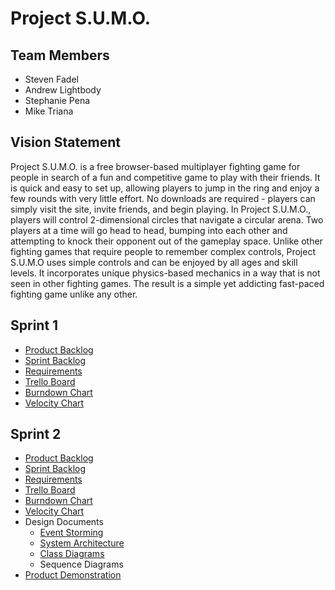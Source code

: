 # Project S.U.M.O.

## Team Members 

- Steven Fadel 
- Andrew Lightbody
- Stephanie Pena
- Mike Triana 

## Vision Statement 

Project S.U.M.O. is a free browser-based multiplayer fighting game for people in search of a fun and competitive game to play with their friends. It is quick and easy to set up, allowing players to jump in the ring and enjoy a few rounds with very little effort. No downloads are required - players can simply visit the site, invite friends, and begin playing. In Project S.U.M.O., players will control 2-dimensional circles that navigate a circular arena. Two players at a time will go head to head, bumping into each other and attempting to knock their opponent out of the gameplay space. Unlike other fighting games that require people to remember complex controls, Project S.U.M.O uses simple controls and can be enjoyed by all ages and skill levels. It incorporates unique physics-based mechanics in a way that is not seen in other fighting games. The result is a simple yet addicting fast-paced fighting game unlike any other.

## Sprint 1 

- [Product Backlog](https://docs.google.com/spreadsheets/d/1go4YuBvXYnaxIQhTIqfnzwtipRL7TgXbCzjj1Ci2vPs/edit#gid=0)
- [Sprint Backlog](https://docs.google.com/spreadsheets/d/1go4YuBvXYnaxIQhTIqfnzwtipRL7TgXbCzjj1Ci2vPs/edit#gid=2086180378)
- [Requirements](https://github.com/spena64/Project-S.U.M.O/blob/master/artifacts/requirements.md)
- [Trello Board](https://trello.com/b/imslrVps/project-sumo)
- [Burndown Chart](https://docs.google.com/spreadsheets/d/1cNI8jGBtCwpaofE31zb6-Dixqli5mqBZkOkvYUJKvKw/edit?usp=sharing)
- [Velocity Chart](https://docs.google.com/spreadsheets/d/1Y7rINpsBkk2LOWqcGsCNgsmPfx8dYFJeEIbdmDUdqv8/edit?usp=sharing)

## Sprint 2

- [Product Backlog](https://docs.google.com/spreadsheets/d/1go4YuBvXYnaxIQhTIqfnzwtipRL7TgXbCzjj1Ci2vPs/edit#gid=0)
- [Sprint Backlog](https://docs.google.com/spreadsheets/d/1go4YuBvXYnaxIQhTIqfnzwtipRL7TgXbCzjj1Ci2vPs/edit#gid=534277414)
- [Requirements](https://github.com/spena64/Project-S.U.M.O/blob/master/artifacts/requirements.md)
- [Trello Board](https://trello.com/b/imslrVps/project-sumo)
- [Burndown Chart](https://docs.google.com/spreadsheets/d/1cNI8jGBtCwpaofE31zb6-Dixqli5mqBZkOkvYUJKvKw/edit?usp=sharing)
- [Velocity Chart](https://docs.google.com/spreadsheets/d/1Y7rINpsBkk2LOWqcGsCNgsmPfx8dYFJeEIbdmDUdqv8/edit?usp=sharing)
- Design Documents
  - [Event Storming](https://miro.com/app/board/o9J_kvGTt2E=/)
  - [System Architecture](https://github.com/spena64/Project-S.U.M.O/blob/master/artifacts/architecture.md)
  - [Class Diagrams](https://www.lucidchart.com/documents/edit/4427263a-18a8-4df8-a5c5-002c65aaa6ae/Vj6v5MV6R-bs?shared=true)
  - Sequence Diagrams
- [Product Demonstration](https://www.youtube.com/channel/UCMS65vtKsINeX7DLdJmB0Sw/?guided_help_flow=5)
